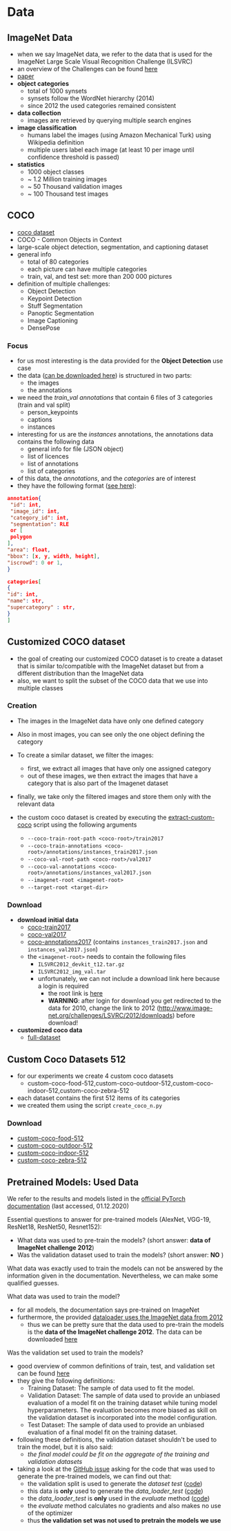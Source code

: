 # Data

## ImageNet Data

- when we say ImageNet data, we refer to the data that is used for the ImageNet Large Scale Visual Recognition
  Challenge (ILSVRC)
- an overview of the Challenges can be found [here](http://image-net.org/challenges/LSVRC/)
- [paper](https://arxiv.org/pdf/1409.0575.pdf)
- **object categories**
    - total of 1000 synsets
    - synsets follow the WordNet hierarchy (2014)
    - since 2012 the used categories remained consistent
- **data collection**
    - images are retrieved by querying multiple search engines
- **image classification**
    - humans label the images (using Amazon Mechanical Turk) using Wikipedia definition
    - multiple users label each image (at least 10 per image until confidence threshold is passed)
- **statistics**
    - 1000 object classes
    - ~ 1.2 Million training images
    - ~ 50 Thousand validation images
    - ~ 100 Thousand test images

## COCO

- [coco dataset](https://cocodataset.org/)
- COCO - Common Objects in Context
- large-scale object detection, segmentation, and captioning dataset
- general info
    - total of 80 categories
    - each picture can have multiple categories
    - train, val, and test set: more than 200 000 pictures
- definition of multiple challenges:
    - Object Detection
    - Keypoint Detection
    - Stuff Segmentation
    - Panoptic Segmentation
    - Image Captioning
    - DensePose

### Focus

- for us most interesting is the data provided for the **Object Detection** use case
- the data ([can be downloaded here](https://cocodataset.org/#download)) is structured in two parts:
    - the images
    - the annotations
- we need the *train_val annotations* that contain 6 files of 3 categories (train and val split)
    - person_keypoints
    - captions
    - instances
- interesting for us are the *instances* annotations, the annotations data contains the following data
    - general info for file (JSON object)
    - list of licences
    - list of annotations
    - list of categories
- of this data, the *annotations*, and the *categories* are of interest
- they have the following format ([see here](https://cocodataset.org/#format-data)):

 ```json
annotation{
  "id": int,
  "image_id": int,
  "category_id": int,
  "segmentation": RLE
  or [
  polygon
],
"area": float,
"bbox": [x, y, width, height],
"iscrowd": 0 or 1,
}

categories[
{
"id": int,
"name": str,
"supercategory" : str,
}
]
```

## Customized COCO dataset

- the goal of creating our customized COCO dataset is to create a dataset that is similar to/compatible with the
  ImageNet dataset but from a different distribution than the ImageNet data
- also, we want to split the subset of the COCO data that we use into multiple classes

### Creation

- The images in the ImageNet data have only one defined category
- Also in most images, you can see only the one object defining the category

- To create a similar dataset, we filter the images:
    - first, we extract all images that have only one assigned category
    - out of these images, we then extract the images that have a category that is also part of the Imagenet dataset
- finally, we take only the filtered images and store them only with the relevant data

- the custom coco dataset is created by executing the [extract-custom-coco](custom/extract_custom_coco.py) script using
  the following arguments
    - `--coco-train-root-path <coco-root>/train2017`
    - `--coco-train-annotations <coco-root>/annotations/instances_train2017.json`
    - `--coco-val-root-path <coco-root>/val2017`
    - `--coco-val-annotations <coco-root>/annotations/instances_val2017.json`
    - `--imagenet-root <imagenet-root>`
    - `--target-root <target-dir>`

### Download

- **download initial data**
    - [coco-train2017](http://images.cocodataset.org/zips/train2017.zip)
    - [coco-val2017](http://images.cocodataset.org/zips/val2017.zip)
    - [coco-annotations2017](http://images.cocodataset.org/annotations/annotations_trainval2017.zip)
      (contains `instances_train2017.json` and `instances_val2017.json`)
    - the `<imagenet-root>` needs to contain the following files
        - `ILSVRC2012_devkit_t12.tar.gz`
        - `ILSVRC2012_img_val.tar`
        - unfortunately, we can not include a download link here because a login is required
            - the root link is [here](http://www.image-net.org/challenges/LSVRC/2012/downloads)
            - **WARNING**: after login for download you get redirected to the data for 2010, change the link to 2012
              (http://www.image-net.org/challenges/LSVRC/2012/downloads) before download!
- **customized coco data**
    - [full-dataset](https://owncloud.hpi.de/s/TRCzfvxwyHCRIQr)

## Custom Coco Datasets 512

- for our experiments we create 4 custom coco datasets
    - custom-coco-food-512,custom-coco-outdoor-512,custom-coco-indoor-512,custom-coco-zebra-512
- each dataset contains the first 512 items of its categories
- we created them using the script `create_coco_n.py`

### Download

- [custom-coco-food-512](https://owncloud.hpi.de/s/Pp2f4hdKFvUrYMm)
- [custom-coco-outdoor-512](https://owncloud.hpi.de/s/T083xp5fBt5S7OI)
- [custom-coco-indoor-512](https://owncloud.hpi.de/s/m5XjelcaVm577i4)
- [custom-coco-zebra-512](https://owncloud.hpi.de/s/MgfxezMgdWbvOYu)

## Pretrained Models: Used Data

We refer to the results and models listed in the
[official PyTorch documentation](https://pytorch.org/docs/stable/torchvision/models.html) (last accessed, 01.12.2020)

Essential questions to answer for pre-trained models (AlexNet, VGG-19, ResNet18, ResNet50, Resnet152):

- What data was used to pre-train the models? (short answer: **data of ImageNet challenge 2012**)
- Was the validation dataset used to train the models? (short answer: **NO** )

What data was exactly used to train the models can not be answered by the information given in the documentation.
Nevertheless, we can make some qualified guesses.

What data was used to train the model?

- for all models, the documentation says pre-trained on ImageNet
- furthermore, the provided
  [dataloader uses the ImageNet data from 2012](https://github.com/pytorch/vision/blob/6e7ed49a93a1b0d47cef7722ea2c2f525dcb8795/torchvision/datasets/imagenet.py#L11-L15)
    - thus we can be pretty sure that the data used to pre-train the models is the **data of the ImageNet challenge
      2012**. The data can be downloaded [here](http://image-net.org/challenges/LSVRC/2012/downloads.php#images)

Was the validation set used to train the models?

- good overview of common definitions of train, test, and validation set can be
  found [here](https://machinelearningmastery.com/difference-test-validation-datasets/)
- they give the following definitions:
    - Training Dataset: The sample of data used to fit the model.
    - Validation Dataset: The sample of data used to provide an unbiased evaluation of a model fit on the training
      dataset while tuning model hyperparameters. The evaluation becomes more biased as skill on the validation dataset
      is incorporated into the model configuration.
    - Test Dataset: The sample of data used to provide an unbiased evaluation of a final model fit on the training
      dataset.
- following these definitions, the validation dataset shouldn't be used to train the model, but it is also said:
    - *the final model could be fit on the aggregate of the training and validation datasets*
- taking a look at the [GitHub issue](https://github.com/pytorch/vision/issues/2469) asking for the code that was used
  to generate the pre-trained models, we can find out that:
    - the validation split is used to generate the *dataset
      test* ([code](https://github.com/pytorch/vision/blob/6e7ed49a93a1b0d47cef7722ea2c2f525dcb8795/references/classification/train.py#L110-L138))
    - this data is **only** used to generate the *data_loader_test*
      ([code](https://github.com/pytorch/vision/blob/6e7ed49a93a1b0d47cef7722ea2c2f525dcb8795/references/classification/train.py#L164))
    - the *data_loader_test* is **only** used in the *evaluate*
      method ([code](https://github.com/pytorch/vision/blob/6e7ed49a93a1b0d47cef7722ea2c2f525dcb8795/references/classification/train.py#L48-L71))
    - the *evaluate* method calculates no gradients and also makes no use of the optimizer
    - thus **the validation set was not used to pretrain the models we use**
